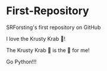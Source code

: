 # First-Repository
SRForsting's first repository on GitHub

I love the Krusty Krab :pizza:!

The Krusty Krab :pizza: is the :pizza: for me!

Go Python!!!
